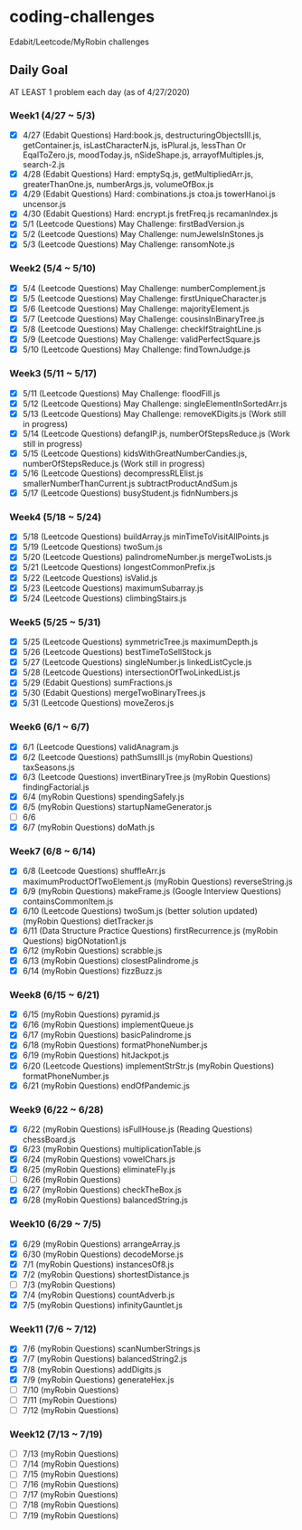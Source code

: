 # coding-challenges
Edabit/Leetcode/MyRobin challenges

## Daily Goal
AT LEAST 1 problem each day (as of 4/27/2020)

### Week1 (4/27 ~ 5/3)
- [x] 4/27 (Edabit Questions) Hard:book.js, destructuringObjectsIII.js, getContainer.js, isLastCharacterN.js, isPlural.js, lessThan Or EqalToZero.js, moodToday.js, nSideShape.js, arrayofMultiples.js, search-2.js
- [x] 4/28 (Edabit Questions) Hard: emptySq.js, getMultipliedArr.js, greaterThanOne.js, numberArgs.js, volumeOfBox.js
- [x] 4/29 (Edabit Questions) Hard: combinations.js ctoa.js towerHanoi.js uncensor.js
- [x] 4/30 (Edabit Questions) Hard: encrypt.js fretFreq.js recamanIndex.js
- [x] 5/1 (Leetcode Questions) May Challenge: firstBadVersion.js
- [x] 5/2 (Leetcode Questions) May Challenge: numJewelsInStones.js
- [x] 5/3 (Leetcode Questions) May Challenge: ransomNote.js

### Week2 (5/4 ~ 5/10)
- [x] 5/4 (Leetcode Questions) May Challenge: numberComplement.js
- [x] 5/5 (Leetcode Questions) May Challenge: firstUniqueCharacter.js
- [x] 5/6 (Leetcode Questions) May Challenge: majorityElement.js
- [x] 5/7 (Leetcode Questions) May Challenge: cousinsInBinaryTree.js
- [x] 5/8 (Leetcode Questions) May Challenge: checkIfStraightLine.js
- [x] 5/9 (Leetcode Questions) May Challenge: validPerfectSquare.js
- [x] 5/10 (Leetcode Questions) May Challenge: findTownJudge.js

### Week3 (5/11 ~ 5/17)
- [x] 5/11 (Leetcode Questions) May Challenge: floodFill.js
- [x] 5/12 (Leetcode Questions) May Challenge: singleElementInSortedArr.js
- [x] 5/13 (Leetcode Questions) May Challenge: removeKDigits.js (Work still in progress)
- [x] 5/14 (Leetcode Questions) defangIP.js, numberOfStepsReduce.js (Work still in progress)
- [x] 5/15 (Leetcode Questions) kidsWithGreatNumberCandies.js, numberOfStepsReduce.js (Work still in progress)
- [x] 5/16 (Leetcode Questions) decompressRLElist.js smallerNumberThanCurrent.js subtractProductAndSum.js
- [x] 5/17 (Leetcode Questions) busyStudent.js fidnNumbers.js

### Week4 (5/18 ~ 5/24)
- [x] 5/18 (Leetcode Questions) buildArray.js minTimeToVisitAllPoints.js
- [x] 5/19 (Leetcode Questions) twoSum.js
- [x] 5/20 (Leetcode Questions) palindromeNumber.js mergeTwoLists.js
- [x] 5/21 (Leetcode Questions) longestCommonPrefix.js 
- [x] 5/22 (Leetcode Questions) isValid.js
- [x] 5/23 (Leetcode Questions) maximumSubarray.js
- [x] 5/24 (Leetcode Questions) climbingStairs.js

### Week5 (5/25 ~ 5/31)
- [x] 5/25 (Leetcode Questions) symmetricTree.js maximumDepth.js
- [x] 5/26 (Leetcode Questions) bestTimeToSellStock.js
- [x] 5/27 (Leetcode Questions) singleNumber.js linkedListCycle.js
- [x] 5/28 (Leetcode Questions) intersectionOfTwoLinkedList.js
- [x] 5/29 (Edabit Questions) sumFractions.js
- [x] 5/30 (Edabit Questions) mergeTwoBinaryTrees.js
- [x] 5/31 (Leetcode Questions) moveZeros.js

### Week6 (6/1 ~ 6/7)
- [x] 6/1 (Leetcode Questions) validAnagram.js
- [x] 6/2 (Leetcode Questions) pathSumsIII.js
          (myRobin Questions) taxSeasons.js
- [x] 6/3 (Leetcode Questions) invertBinaryTree.js
          (myRobin Questions) findingFactorial.js
- [x] 6/4 (myRobin Questions) spendingSafely.js
- [x] 6/5 (myRobin Questions) startupNameGenerator.js 
- [ ] 6/6 
- [x] 6/7 (myRobin Questions) doMath.js

### Week7 (6/8 ~ 6/14)
- [x] 6/8 (Leetcode Questions) shuffleArr.js maximumProductOfTwoElement.js
          (myRobin Questions) reverseString.js
- [x] 6/9 (myRobin Questions) makeFrame.js
          (Google Interview Questions) containsCommonItem.js
- [x] 6/10 (Leetcode Questions) twoSum.js (better solution updated)
           (myRobin Questions) dietTracker.js
- [x] 6/11 (Data Structure Practice Questions) firstRecurrence.js
           (myRobin Questions) bigONotation1.js
- [x] 6/12 (myRobin Questions) scrabble.js
- [x] 6/13 (myRobin Questions) closestPalindrome.js
- [x] 6/14 (myRobin Questions) fizzBuzz.js

### Week8 (6/15 ~ 6/21)
- [x] 6/15 (myRobin Questions) pyramid.js
- [x] 6/16 (myRobin Questions) implementQueue.js
- [x] 6/17 (myRobin Questions) basicPalindrome.js
- [x] 6/18 (myRobin Questions) formatPhoneNumber.js
- [x] 6/19 (myRobin Questions) hitJackpot.js
- [x] 6/20 (Leetcode Questions) implementStrStr.js
           (myRobin Questions) formatPhoneNumber.js
- [x] 6/21 (myRobin Questions) endOfPandemic.js

### Week9 (6/22 ~ 6/28)
- [x] 6/22 (myRobin Questions) isFullHouse.js
           (Reading Questions) chessBoard.js
- [x] 6/23 (myRobin Questions) multiplicationTable.js
- [x] 6/24 (myRobin Questions) vowelChars.js
- [x] 6/25 (myRobin Questions) eliminateFly.js
- [ ] 6/26 (myRobin Questions) 
- [x] 6/27 (myRobin Questions) checkTheBox.js
- [x] 6/28 (myRobin Questions) balancedString.js

### Week10 (6/29 ~ 7/5)
- [x] 6/29 (myRobin Questions) arrangeArray.js
- [x] 6/30 (myRobin Questions) decodeMorse.js
- [x] 7/1 (myRobin Questions) instancesOf8.js
- [x] 7/2 (myRobin Questions) shortestDistance.js
- [ ] 7/3 (myRobin Questions) 
- [x] 7/4 (myRobin Questions) countAdverb.js
- [x] 7/5 (myRobin Questions) infinityGauntlet.js

### Week11 (7/6 ~ 7/12)
- [x] 7/6 (myRobin Questions) scanNumberStrings.js
- [x] 7/7 (myRobin Questions) balancedString2.js
- [x] 7/8 (myRobin Questions) addDigits.js
- [x] 7/9 (myRobin Questions) generateHex.js
- [ ] 7/10 (myRobin Questions) 
- [ ] 7/11 (myRobin Questions) 
- [ ] 7/12 (myRobin Questions) 

### Week12 (7/13 ~ 7/19)
- [ ] 7/13 (myRobin Questions) 
- [ ] 7/14 (myRobin Questions) 
- [ ] 7/15 (myRobin Questions) 
- [ ] 7/16 (myRobin Questions) 
- [ ] 7/17 (myRobin Questions) 
- [ ] 7/18 (myRobin Questions) 
- [ ] 7/19 (myRobin Questions) 
